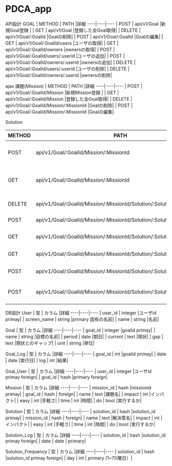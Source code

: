 # PDCA_app


API設計
GOAL
| METHOD | PATH |詳細
----|----|----
| POST | api/v1/Goal |新規Goal登録 |
| GET | api/v1/Goal |登録した全Goal取得|
| DELETE | api/v1/Goal/:GoalId |Goalの削除|
| POST | api/v1/Goal/:GoalId |Goalの編集|
| GET | api/v1/Goal/:GoalId/users |ユーザの取得|
| GET | api/v1/Goal/:GoalId/owners |ownersの取得|
| POST | api/v1/Goal/:GoalId/users/:userid |ユーザの追加|
| POST | api/v1/Goal/:GoalId/owners/:userid |ownersの追加|
| DELETE | api/v1/Goal/:GoalId/users/:userid |ユーザの削除|
| DELETE | api/v1/Goal/:GoalId/owners/:userid |ownersの削除|



ajax
課題(Mission)
| METHOD | PATH |詳細
----|----|----
| POST | api/v1/Goal/:GoalId/Mission |新規Mission登録 |
| GET | api/v1/Goal/:GoalId/Mission |登録した全Goal取得|
| DELETE | api/v1/Goal/:GoalId/Mission/:MissionId |Goalの削除|
| POST | api/v1/Goal/:GoalId/Mission/:MissionId |Goalの編集|


Solution

| METHOD | PATH |詳細
----|----|----
| POST | api/v1/Goal/:GoalId/Mission/:MissionId |新規solution登録 |
| GET | api/v1/Goal/:GoalId/Mission/:MissionId |登録した全solution取得|
| DELETE | api/v1/Goal/:GoalId/Mission/:MissionId/Solution/:SolutionId |Solutionの削除|
| POST | api/v1/Goal/:GoalId/Mission/:MissionId/Solution/:SolutionId |Solutionの編集|
| GET | api/v1/Goal/:GoalId/Mission/:MissionId/Solution/:SolutionId/log |logの取得|
| GET | api/v1/Goal/:GoalId/Mission/:MissionId/Solution/:SolutionId/frequency |頻度の取得|
| POST | api/v1/Goal/:GoalId/Mission/:MissionId/Solution/:SolutionId/frequency |頻度の編集|
| POST | api/v1/Goal/:GoalId/Mission/:MissionId/Solution/:SolutionId/done |Solutionの実行有無|



DB設計
User
| 型 | カラム |詳細
----|----|----
| user_id | integer |ユーザid primay|
| screen_name | string |primary 固有の名前|
| name | string |名前|

Goal
| 型 | カラム |詳細
----|----|----
| goal_id | integer |goalid primay|
| name | string |目標の名前|
| period | date |期日|
| current | text |現状|
| gap | text |現状とのギャップ|
| unit | string |単位|


Goal_Log
| 型 | カラム |詳細
----|----|----
| goal_id | int |goalid primay|
| date | date |実行日|
| log | int |結果|

Goal_User
| 型 | カラム |詳細
----|----|----
| user_id | integer |ユーザid primay foreign|
| goal_id | hash |primary foreign|


Mission
| 型 | カラム |詳細
----|----|----
| mission_id | hash |missionid primay|
| goal_id | hash | foreign|
| name | text |課題名|
| impact | int |インパクト|
| easy | int |手軽さ|
| time | int |時間|
| do | bool |実行するか|

Solution
| 型 | カラム |詳細
----|----|----
| solution_id | hash |solution_id primay|
| mission_id | hash | foreign|
| name | text |解決策名|
| impact | int |インパクト|
| easy | int |手軽さ|
| time | int |時間|
| do | bool |実行するか|

Solution_Log
| 型 | カラム |詳細
----|----|----
| solution_id | hash |solution_id primay foreign|
| date | date | primary|

Solution_Frequency
| 型 | カラム |詳細
----|----|----
| solution_id | hash |solution_id primay foreign|
| day | int | primary (1~7)(曜日）|
